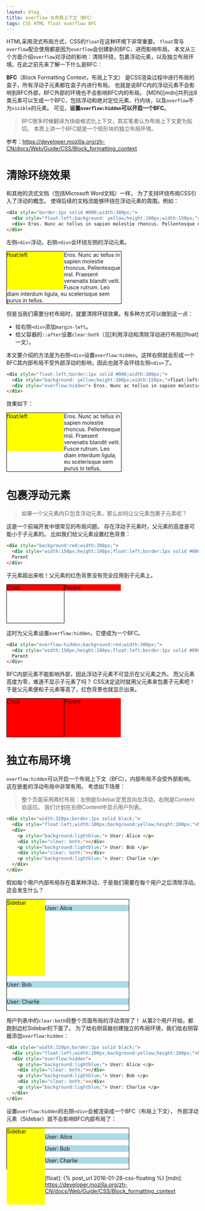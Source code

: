 ```yaml
---
layout: blog
title: overflow 与布局上下文（BFC）
tags: CSS HTML float overflow BFC
---
```


HTML采用流式布局方式，CSS的`float`在这种环境下非常重要。
`float`常与`overflow`配合使用都是因为`overflow`会创建新的BFC，进而影响布局。
本文从三个方面介绍`overflow`对浮动的影响：清除环绕，包裹浮动元素，以及独立布局环境。在此之前先来了解一下什么是BFC：

**BFC**（Block Formatting Context，布局上下文）
是CSS渲染过程中进行布局的盒子，所有浮动子元素都在盒子内进行布局。
也就是说BFC内的浮动元素不会影响到BFC外部，BFC外部的环境也不会影响BFC内的布局。
[MDN][mdn]共列出8类元素可以生成一个BFC，包括浮动和绝对定位元素、行内块，以及`overflow`不为`visible`的元素。
可见，**设置`overflow:hidden`可以开启一个BFC**。

> BFC很多时候翻译为块级格式化上下文，其实笔者认为布局上下文更为贴切。
> 本质上讲一个BFC就是一个矩形块的独立布局环境。

参考：<https://developer.mozilla.org/zh-CN/docs/Web/Guide/CSS/Block_formatting_context>

# 清除环绕效果

和其他的流式文档（包括Microsoft Word文档）一样，
为了支持环绕布局CSS引入了浮动的概念。
使得后续的文档流能够环绕在浮动元素的周围。例如：

```html
<div style="border:1px solid #000;width:300px;">
  <div style="float:left;background: yellow;height:100px;width:150px;">float:left</div> 
  <div> Eros. Nunc ac tellus in sapien molestie rhoncus. Pellentesque nisl. Praesent venenatis blandit velit. Fusce rutrum.  Leo diam interdum ligula, eu scelerisque sem purus in tellus.</div>
</div>
```

<!--more-->

左侧`<div>`浮动，右侧`<div>`会环绕左侧的浮动元素。

<div style="border:1px solid #000;width:300px;margin-bottom:15px;">
<div style="float:left;background: yellow;height:100px;width:150px;">float:left</div> 
<div> Eros. Nunc ac tellus in sapien molestie rhoncus. Pellentesque nisl. Praesent venenatis blandit velit. Fusce rutrum.  Leo diam interdum ligula, eu scelerisque sem purus in tellus.</div>
</div>

但是当我们需要分栏布局时，就要清除环绕效果。有多种方式可以做到这一点：

* 给右侧`<div>`添加`margin-left`。
* 给父容器的`::after`设置`clear:both`（见[利用浮动和清除浮动进行布局][float]一文）。

本文要介绍的方法是为右侧`<div>`设置`overflow:hidden`。这样右侧就会形成一个BFC其内部布局不受外部浮动的影响，因此也就不会环绕左侧`<div>`了。

```html
<div style="float:left;border:1px solid #000;width:300px;">
  <div style="background: yellow;height:100px;width:150px;">float:left</div> 
  <div style="overflow:hidden"> Eros. Nunc ac tellus in sapien molestie rhoncus. Pellentesque nisl. Praesent venenatis blandit velit. Fusce rutrum.  Leo diam interdum ligula, eu scelerisque sem purus in tellus.</div>
</div>
```

效果如下：

<div style="border:1px solid #000;width:300px;">
<div style="float:left;background:yellow;height:100px;width:150px;">float:left</div> 
<div style="overflow:hidden"> Eros. Nunc ac tellus in sapien molestie rhoncus. Pellentesque nisl. Praesent venenatis blandit velit. Fusce rutrum.  Leo diam interdum ligula, eu scelerisque sem purus in tellus.</div>
</div>
<p></p>

# 包裹浮动元素

> 如果一个父元素内只包含浮动元素，那么如何让父元素包裹子元素呢？

这是一个前端开发中很常见的布局问题。
存在浮动子元素时，父元素的高度是可能小于子元素的。
比如我们给父元素设置红色背景：

```html
<div style="background:red;width:300px;">
  <div style="width:150px;height:100px;float:left;border:1px solid #000;">Child</div>
  Parent
</div>
```

子元素超出来啦！父元素的红色背景没有完全应用到子元素上。

<div style="background:red;overflow:visible;width:300px;">
  <div style="width:150px;height:100px;float:left;border:1px solid #000;">Child</div>
  Parent
</div>
<div style="clear: both;margin-bottom:15px;"></div>

这时为父元素设置`overflow:hidden`，它便成为一个BFC。

```html
<div style="overflow:hidden;background:red;width:300px;">
  <div style="width:150px;height:100px;float:left;border:1px solid #000;">Child</div>
  Parent
</div>
```

BFC内部元素不能影响外部，因此浮动子元素不可显示在父元素之外。
而父元素高度为零，难道不显示子元素了吗？
CSS决定这时就用父元素来包裹子元素吧！
于是父元素便和子元素等高了，红色背景也就显示出来。

<div style="overflow:hidden;background:red;width:300px;">
  <div style="width:150px;height:100px;float:left;border:1px solid #000;">Child</div>
  Parent
</div>

# 独立布局环境

`overflow:hidden`可以开启一个布局上下文（BFC），内部布局不会受外部影响。这在嵌套的浮动布局中非常有用。
考虑如下场景：

> 整个页面采用两栏布局：左侧是Sidebar定宽且向左浮动，右侧是Content自适应。
> 我们计划在右侧Content中显示用户列表。

```html
<div style="width:320px;border:1px solid black;">
  <div style="float:left;width:100px;background:yellow;height:200px;">Sidebar</div>
  <div>
    <p style="background:lightblue;"> User: Alice </p>
    <div style="clear: both;"></div>
    <p style="background:lightblue;"> User: Bob </p>
    <div style="clear: both;"></div>
    <p style="background:lightblue;"> User: Charlie </p>
  </div>
</div>
```

假如每个用户内部布局存在着某种浮动，于是我们需要在每个用户之后清除浮动。
这会发生什么？

<div style="width:320px;border:1px solid black;">
  <div style="float:left;width:100px;background:yellow;height:200px;">Sidebar</div>
  <div>
    <p style="background:lightblue;"> User: Alice </p>
    <div style="clear: both;"></div>
    <p style="background:lightblue;"> User: Bob </p>
    <div style="clear: both;"></div>
    <p style="background:lightblue;"> User: Charlie </p>
  </div>
</div>
<div style="margin-bottom:15px;"></div>

用户列表中的`clear:both`将整个页面布局的浮动清除了！
从第2个用户开始，都跑到边栏Sidebar的下面了。
为了给右侧容器创建独立的布局环境，我们给右侧容器添加`overflow:hidden`：

```html
<div style="width:320px;border:1px solid black;">
  <div style="float:left;width:100px;background:yellow;height:200px;">Sidebar</div>
  <div style="overflow:hidden">
    <p style="background:lightblue;"> User: Alice </p>
    <div style="clear: both;"></div>
    <p style="background:lightblue;"> User: Bob </p>
    <div style="clear: both;"></div>
    <p style="background:lightblue;"> User: Charlie </p>
  </div>
</div>
```

设置`overflow:hidden`的右侧`<div>`会被渲染成一个BFC（布局上下文），
外部浮动元素（Sidebar）就不会影响BFC内部布局了：

<div style="width:320px;border:1px solid black;">
  <div style="float:left;width:100px;background:yellow;height:200px;">Sidebar</div>
  <div style="overflow:hidden">
    <p style="background:lightblue;"> User: Alice </p>
    <div style="clear: both;"></div>
    <p style="background:lightblue;"> User: Bob </p>
    <div style="clear: both;"></div>
    <p style="background:lightblue;"> User: Charlie </p>
  </div>
</div>


[float]: {% post_url 2016-01-28-css-floating %}
[mdn]: https://developer.mozilla.org/zh-CN/docs/Web/Guide/CSS/Block_formatting_context
